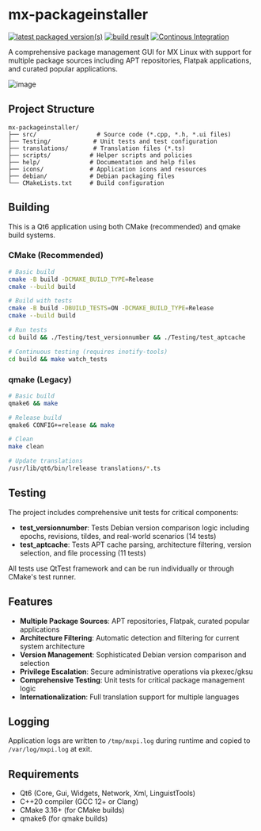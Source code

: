 # mx-packageinstaller

[![latest packaged version(s)](https://repology.org/badge/latest-versions/mx-packageinstaller.svg)](https://repology.org/project/mx-packageinstaller/versions)
[![build result](https://build.opensuse.org/projects/home:mx-packaging/packages/mx-packageinstaller/badge.svg?type=default)](https://software.opensuse.org//download.html?project=home%3Amx-packaging&package=mx-packageinstaller)
[![Continous Integration](https://github.com/AdrianTM/mx-packageinstaller/actions/workflows/main.yml/badge.svg)](https://github.com/AdrianTM/mx-packageinstaller/actions/workflows/main.yml)

A comprehensive package management GUI for MX Linux with support for multiple package sources including APT repositories, Flatpak applications, and curated popular applications.

![image](https://github.com/MX-Linux/mx-packageinstaller/assets/418436/315e76dd-a6ff-43c7-af3c-ff02a8c83271)

## Project Structure

```
mx-packageinstaller/
├── src/                 # Source code (*.cpp, *.h, *.ui files)
├── Testing/            # Unit tests and test configuration
├── translations/       # Translation files (*.ts)
├── scripts/           # Helper scripts and policies
├── help/              # Documentation and help files
├── icons/             # Application icons and resources
├── debian/            # Debian packaging files
└── CMakeLists.txt     # Build configuration
```

## Building

This is a Qt6 application using both CMake (recommended) and qmake build systems.

### CMake (Recommended)

```bash
# Basic build
cmake -B build -DCMAKE_BUILD_TYPE=Release
cmake --build build

# Build with tests
cmake -B build -DBUILD_TESTS=ON -DCMAKE_BUILD_TYPE=Release
cmake --build build

# Run tests
cd build && ./Testing/test_versionnumber && ./Testing/test_aptcache

# Continuous testing (requires inotify-tools)
cd build && make watch_tests
```

### qmake (Legacy)

```bash
# Basic build
qmake6 && make

# Release build
qmake6 CONFIG+=release && make

# Clean
make clean

# Update translations
/usr/lib/qt6/bin/lrelease translations/*.ts
```

## Testing

The project includes comprehensive unit tests for critical components:

- **test_versionnumber**: Tests Debian version comparison logic including epochs, revisions, tildes, and real-world scenarios (14 tests)
- **test_aptcache**: Tests APT cache parsing, architecture filtering, version selection, and file processing (11 tests)

All tests use QtTest framework and can be run individually or through CMake's test runner.

## Features

- **Multiple Package Sources**: APT repositories, Flatpak, curated popular applications
- **Architecture Filtering**: Automatic detection and filtering for current system architecture
- **Version Management**: Sophisticated Debian version comparison and selection
- **Privilege Escalation**: Secure administrative operations via pkexec/gksu
- **Comprehensive Testing**: Unit tests for critical package management logic
- **Internationalization**: Full translation support for multiple languages

## Logging

Application logs are written to `/tmp/mxpi.log` during runtime and copied to `/var/log/mxpi.log` at exit.

## Requirements

- Qt6 (Core, Gui, Widgets, Network, Xml, LinguistTools)
- C++20 compiler (GCC 12+ or Clang)
- CMake 3.16+ (for CMake builds)
- qmake6 (for qmake builds)

